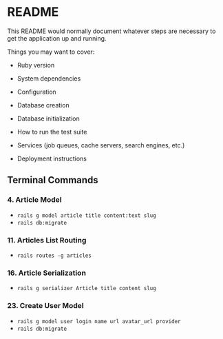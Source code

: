 # README

This README would normally document whatever steps are necessary to get the
application up and running.

Things you may want to cover:

* Ruby version

* System dependencies

* Configuration

* Database creation

* Database initialization

* How to run the test suite

* Services (job queues, cache servers, search engines, etc.)

* Deployment instructions

## Terminal Commands

### 4. Article Model

* `rails g model article title content:text slug`
* `rails db:migrate`

### 11. Articles List Routing

* `rails routes -g articles`

### 16. Article Serialization

* `rails g serializer Article title content slug`

### 23. Create User Model

* `rails g model user login name url avatar_url provider`
* `rails db:migrate`
